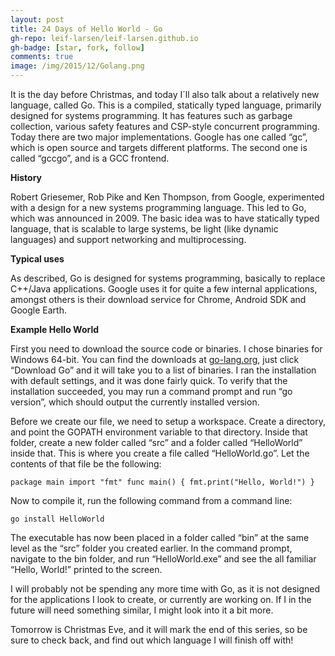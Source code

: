 ```yaml
---
layout: post
title: 24 Days of Hello World - Go
gh-repo: leif-larsen/leif-larsen.github.io
gh-badge: [star, fork, follow]
comments: true
image: /img/2015/12/Golang.png
---
```

    
    
It is the day before Christmas, and today I´ll also talk about a relatively new language, called Go. This is a compiled, statically typed language, primarily designed for systems programming. It has features such as garbage collection, various safety features and CSP-style concurrent programming. Today there are two major implementations. Google has one called “gc”, which is open source and targets different platforms. The second one is called “gccgo”, and is a GCC frontend.

**History**

Robert Griesemer, Rob Pike and Ken Thompson, from Google, experimented with a design for a new systems programming language. This led to Go, which was announced in 2009. The basic idea was to have statically typed language, that is scalable to large systems, be light (like dynamic languages) and support networking and multiprocessing.

**Typical uses**

As described, Go is designed for systems programming, basically to replace C++/Java applications. Google uses it for quite a few internal applications, amongst others is their download service for Chrome, Android SDK and Google Earth.

**Example Hello World**

First you need to download the source code or binaries. I chose binaries for Windows 64-bit. You can find the downloads at [go-lang.org](https://golang.org/), just click “Download Go” and it will take you to a list of binaries. I ran the installation with default settings, and it was done fairly quick. To verify that the installation succeeded, you may run a command prompt and run “go version”, which should output the currently installed version.

Before we create our file, we need to setup a workspace. Create a directory, and point the GOPATH environment variable to that directory. Inside that folder, create a new folder called “src” and a folder called “HelloWorld” inside that. This is where you create a file called “HelloWorld.go”. Let the contents of that file be the following:
```language-go
package main import "fmt" func main() { fmt.print("Hello, World!") }
```
Now to compile it, run the following command from a command line:

<code>go install HelloWorld</code>

The executable has now been placed in a folder called “bin” at the same level as the “src” folder you created earlier. In the command prompt, navigate to the bin folder, and run “HelloWorld.exe” and see the all familiar “Hello, World!” printed to the screen.

I will probably not be spending any more time with Go, as it is not designed for the applications I look to create, or currently are working on. If I in the future will need something similar, I might look into it a bit more.

Tomorrow is Christmas Eve, and it will mark the end of this series, so be sure to check back, and find out which language I will finish off with!


